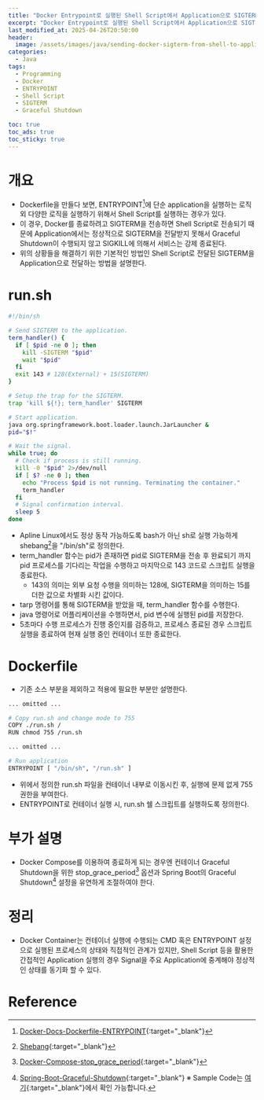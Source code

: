```yaml
---
title: "Docker Entrypoint로 실행된 Shell Script에서 Application으로 SIGTERM을 전송하는 방법"
excerpt: "Docker Entrypoint로 실행된 Shell Script에서 Application으로 SIGTERM을 전송하는 방법"
last_modified_at: 2025-04-26T20:50:00
header:
  image: /assets/images/java/sending-docker-sigterm-from-shell-to-application.png
categories:
  - Java
tags:
  - Programming
  - Docker
  - ENTRYPOINT
  - Shell Script
  - SIGTERM
  - Graceful Shutdown

toc: true
toc_ads: true
toc_sticky: true
---
```

# 개요
- Dockerfile을 만들다 보면, ENTRYPOINT[^Docker_Docs_Dockerfile_ENTRYPOINT]에 단순 application을 실행하는 로직 외 다양한 로직을 실행하기 위해서 Shell Script를 실행하는 경우가 있다.
- 이 경우, Docker를 종료하려고 SIGTERM을 전송하면 Shell Script로 전송되기 때문에 Application에서는 정상적으로 SIGTERM을 전달받지 못해서 Graceful Shutdown이 수행되지 않고 SIGKILL에 의해서 서비스는 강제 종료된다.
- 위의 상황들을 해결하기 위한 기본적인 방법인 Shell Script로 전달된 SIGTERM을 Application으로 전달하는 방법을 설명한다.

# run.sh
```sh
#!/bin/sh

# Send SIGTERM to the application.
term_handler() {
  if [ $pid -ne 0 ]; then
    kill -SIGTERM "$pid"
    wait "$pid"
  fi
  exit 143 # 128(External) + 15(SIGTERM)
}

# Setup the trap for the SIGTERM.
trap 'kill ${!}; term_handler' SIGTERM

# Start application.
java org.springframework.boot.loader.launch.JarLauncher &
pid="$!"

# Wait the signal.
while true; do
  # Check if process is still running.
  kill -0 "$pid" 2>/dev/null
  if [ $? -ne 0 ]; then
    echo "Process $pid is not running. Terminating the container."
    term_handler
  fi
  # Signal confirmation interval.
  sleep 5
done
```
- Apline Linux에서도 정상 동작 가능하도록 bash가 아닌 sh로 실행 가능하게 shebang[^Shebang]을 "/bin/sh"로 정의한다.
- term_handler 함수는 pid가 존재하면 pid로 SIGTERM을 전송 후 완료되기 까지 pid 프로세스를 기다리는 작업을 수행하고 마지막으로 143 코드로 스크립트 실행을 종료한다.
  - 143의 의미는 외부 요청 수행을 의미하는 128에, SIGTERM을 의미하는 15를 더한 값으로 차별화 시킨 값이다.
- tarp 명령어를 통해 SIGTERM을 받았을 때, term_handler 함수를 수행한다.
- java 명령어로 어플리케이션을 수행하면서, pid 변수에 실행된 pid를 저장한다.
- 5초마다 수행 프로세스가 진행 중인지를 검증하고, 프로세스 종료된 경우 스크립트 실행을 종료하여 현재 실행 중인 컨테이너 또한 종료한다.

# Dockerfile
- 기존 소스 부분을 제외하고 적용에 필요한 부분만 설명한다.
```sh
... omitted ...

# Copy run.sh and change mode to 755
COPY ./run.sh /
RUN chmod 755 /run.sh

... omitted ...

# Run application
ENTRYPOINT [ "/bin/sh", "/run.sh" ]
```
- 위에서 정의한 run.sh 파일을 컨테이너 내부로 이동시킨 후, 실행에 문제 없게 755 권한을 부여한다.
- ENTRYPOINT로 컨테이너 실행 시, run.sh 쉘 스크립트를 실행하도록 정의한다.

# 부가 설명
- Docker Compose를 이용하여 종료하게 되는 경우엔 컨테이너 Graceful Shutdown을 위한 stop_grace_period[^stop_grace_period] 옵션과 Spring Boot의 Graceful Shutdown[^Graceful_Shutdown] 설정을 유연하게 조절하여야 한다.

# 정리
- Docker Container는 컨테이너 실행에 수행되는 CMD 혹은 ENTRYPOINT 설정으로 실행된 프로세스의 상태와 직접적인 관계가 있지만, Shell Script 등을 활용한 간접적인 Application 실행의 경우 Signal을 주요 Application에 중계해야 정상적인 상태를 동기화 할 수 있다.

# Reference
[^Docker_Docs_Dockerfile_ENTRYPOINT]: [Docker-Docs-Dockerfile-ENTRYPOINT](https://docs.docker.com/reference/dockerfile/#entrypoint){:target="_blank"}
[^Shebang]: [Shebang](https://en.wikipedia.org/wiki/Shebang_(Unix)){:target="_blank"}
[^stop_grace_period]: [Docker-Compose-stop_grace_period](https://docs.docker.com/reference/compose-file/services/#stop_grace_period){:target="_blank"}
[^Graceful_Shutdown]: [Spring-Boot-Graceful-Shutdown](https://docs.spring.io/spring-boot/reference/web/graceful-shutdown.html){:target="_blank"}
※ Sample Code는 [여기](https://github.com/GracefulSoul/lightweight-jdk-docker){:target="_blank"}에서 확인 가능합니다.